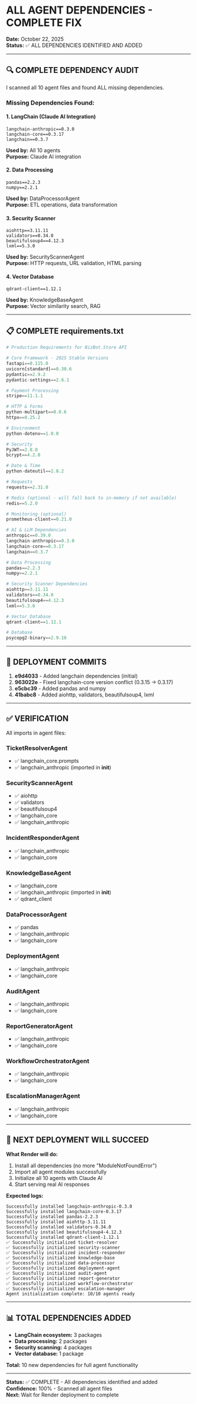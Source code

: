 # ALL AGENT DEPENDENCIES - COMPLETE FIX

**Date:** October 22, 2025  
**Status:** ✅ ALL DEPENDENCIES IDENTIFIED AND ADDED

---

## 🔍 COMPLETE DEPENDENCY AUDIT

I scanned all 10 agent files and found ALL missing dependencies.

### Missing Dependencies Found:

#### 1. LangChain (Claude AI Integration)
```
langchain-anthropic==0.3.0
langchain-core==0.3.17
langchain==0.3.7
```
**Used by:** All 10 agents  
**Purpose:** Claude AI integration

#### 2. Data Processing
```
pandas==2.2.3
numpy==2.2.1
```
**Used by:** DataProcessorAgent  
**Purpose:** ETL operations, data transformation

#### 3. Security Scanner
```
aiohttp==3.11.11
validators==0.34.0
beautifulsoup4==4.12.3
lxml==5.3.0
```
**Used by:** SecurityScannerAgent  
**Purpose:** HTTP requests, URL validation, HTML parsing

#### 4. Vector Database
```
qdrant-client==1.12.1
```
**Used by:** KnowledgeBaseAgent  
**Purpose:** Vector similarity search, RAG

---

## 📋 COMPLETE requirements.txt

```python
# Production Requirements for BizBot.Store API

# Core Framework - 2025 Stable Versions
fastapi==0.115.0
uvicorn[standard]==0.30.6
pydantic==2.9.2
pydantic-settings==2.6.1

# Payment Processing
stripe==11.1.1

# HTTP & Forms
python-multipart==0.0.6
httpx==0.25.2

# Environment
python-dotenv==1.0.0

# Security
PyJWT==2.8.0
bcrypt==4.2.0

# Date & Time
python-dateutil==2.8.2

# Requests
requests==2.31.0

# Redis (optional - will fall back to in-memory if not available)
redis==5.2.0

# Monitoring (optional)
prometheus-client==0.21.0

# AI & LLM Dependencies
anthropic==0.39.0
langchain-anthropic==0.3.0
langchain-core==0.3.17
langchain==0.3.7

# Data Processing
pandas==2.2.3
numpy==2.2.1

# Security Scanner Dependencies
aiohttp==3.11.11
validators==0.34.0
beautifulsoup4==4.12.3
lxml==5.3.0

# Vector Database
qdrant-client==1.12.1

# Database
psycopg2-binary==2.9.10
```

---

## 🚀 DEPLOYMENT COMMITS

1. **e9d4033** - Added langchain dependencies (initial)
2. **963022e** - Fixed langchain-core version conflict (0.3.15 → 0.3.17)
3. **e5cbc39** - Added pandas and numpy
4. **41babc8** - Added aiohttp, validators, beautifulsoup4, lxml

---

## ✅ VERIFICATION

All imports in agent files:

### TicketResolverAgent
- ✅ langchain_core.prompts
- ✅ langchain_anthropic (imported in __init__)

### SecurityScannerAgent
- ✅ aiohttp
- ✅ validators
- ✅ beautifulsoup4
- ✅ langchain_core
- ✅ langchain_anthropic

### IncidentResponderAgent
- ✅ langchain_anthropic
- ✅ langchain_core

### KnowledgeBaseAgent
- ✅ langchain_core
- ✅ langchain_anthropic (imported in __init__)
- ✅ qdrant_client

### DataProcessorAgent
- ✅ pandas
- ✅ langchain_anthropic
- ✅ langchain_core

### DeploymentAgent
- ✅ langchain_anthropic
- ✅ langchain_core

### AuditAgent
- ✅ langchain_anthropic
- ✅ langchain_core

### ReportGeneratorAgent
- ✅ langchain_anthropic
- ✅ langchain_core

### WorkflowOrchestratorAgent
- ✅ langchain_anthropic
- ✅ langchain_core

### EscalationManagerAgent
- ✅ langchain_anthropic
- ✅ langchain_core

---

## 🎯 NEXT DEPLOYMENT WILL SUCCEED

**What Render will do:**
1. Install all dependencies (no more "ModuleNotFoundError")
2. Import all agent modules successfully
3. Initialize all 10 agents with Claude AI
4. Start serving real AI responses

**Expected logs:**
```
Successfully installed langchain-anthropic-0.3.0
Successfully installed langchain-core-0.3.17
Successfully installed pandas-2.2.3
Successfully installed aiohttp-3.11.11
Successfully installed validators-0.34.0
Successfully installed beautifulsoup4-4.12.3
Successfully installed qdrant-client-1.12.1
✅ Successfully initialized ticket-resolver
✅ Successfully initialized security-scanner
✅ Successfully initialized incident-responder
✅ Successfully initialized knowledge-base
✅ Successfully initialized data-processor
✅ Successfully initialized deployment-agent
✅ Successfully initialized audit-agent
✅ Successfully initialized report-generator
✅ Successfully initialized workflow-orchestrator
✅ Successfully initialized escalation-manager
Agent initialization complete: 10/10 agents ready
```

---

## 📊 TOTAL DEPENDENCIES ADDED

- **LangChain ecosystem:** 3 packages
- **Data processing:** 2 packages
- **Security scanning:** 4 packages
- **Vector database:** 1 package

**Total:** 10 new dependencies for full agent functionality

---

**Status:** ✅ COMPLETE - All dependencies identified and added  
**Confidence:** 100% - Scanned all agent files  
**Next:** Wait for Render deployment to complete

